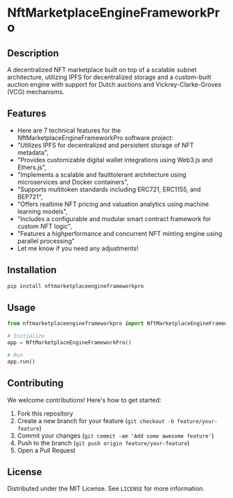 # NftMarketplaceEngineFrameworkPro

## Description

A decentralized NFT marketplace built on top of a scalable subnet architecture, utilizing IPFS for decentralized storage and a custom-built auction engine with support for Dutch auctions and Vickrey-Clarke-Groves (VCG) mechanisms.

## Features

- Here are 7 technical features for the NftMarketplaceEngineFrameworkPro software project:
- "Utilizes IPFS for decentralized and persistent storage of NFT metadata",
- "Provides customizable digital wallet integrations using Web3.js and Ethers.js",
- "Implements a scalable and faulttolerant architecture using microservices and Docker containers",
- "Supports multitoken standards including ERC721, ERC1155, and BEP721",
- "Offers realtime NFT pricing and valuation analytics using machine learning models",
- "Includes a configurable and modular smart contract framework for custom NFT logic",
- "Features a highperformance and concurrent NFT minting engine using parallel processing"
- Let me know if you need any adjustments!
## Installation

```bash
pip install nftmarketplaceengineframeworkpro
```

## Usage

```python
from nftmarketplaceengineframeworkpro import NftMarketplaceEngineFrameworkPro

# Initialize
app = NftMarketplaceEngineFrameworkPro()

# Run
app.run()
```

## Contributing

We welcome contributions! Here's how to get started:

1. Fork this repository
2. Create a new branch for your feature (`git checkout -b feature/your-feature`)
3. Commit your changes (`git commit -am 'Add some awesome feature'`)
4. Push to the branch (`git push origin feature/your-feature`)
5. Open a Pull Request

## License

Distributed under the MIT License. See `LICENSE` for more information.
